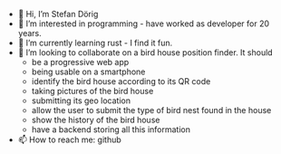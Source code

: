 - 👋 Hi, I’m Stefan Dörig
- 👀 I’m interested in programming - have worked as developer for 20 years.
- 🌱 I’m currently learning rust - I find it fun.
- 💞️ I’m looking to collaborate on a bird house position finder. It should  
     - be a progressive web app
     - being usable on a smartphone
     - identify the bird house according to its QR code
     - taking pictures of the bird house
     - submitting its geo location
     - allow the user to submit the type of bird nest found in the house
     - show the history of the bird house
     - have a backend storing all this information
- 📫 How to reach me: github

